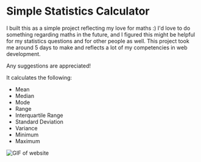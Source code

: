 # Simple Statistics Calculator

I built this as a simple project reflecting my love for maths :) I'd love to do something regarding maths in the future, and I figured this might be helpful for my statistics questions and for other people as well. This project took me around 5 days to make and reflects a lot of my competencies in web development.

Any suggestions are appreciated!

It calculates the following:
- Mean
- Median
- Mode
- Range
- Interquartile Range
- Standard Deviation
- Variance
- Minimum
- Maximum

![GIF of website](https://media4.giphy.com/media/v1.Y2lkPTc5MGI3NjExaHU0bHZhdjBiaTl2cTV6b3V5anJwNjBrdmI2dGI3ZWthczkwejdybiZlcD12MV9pbnRlcm5hbF9naWZfYnlfaWQmY3Q9Zw/6bNzhaCZ9bgRCMM2sD/giphy.gif)
